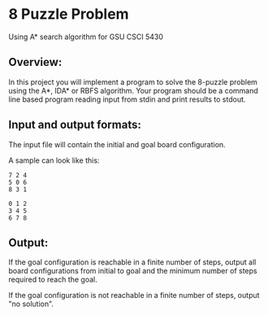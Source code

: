 # 8 Puzzle Problem
Using A\* search algorithm for GSU CSCI 5430

## Overview:
In this project you will implement a program to solve the 8-puzzle problem using the A\*, IDA\* or RBFS algorithm. Your program should
be a command line based program reading input from stdin and print results to stdout.

## Input and output formats:
The input file will contain the initial and goal board configuration.

A sample can look like this:
```
7 2 4
5 0 6
8 3 1

0 1 2
3 4 5
6 7 8
```

## Output:
If the goal configuration is reachable in a finite number of steps, output all board configurations from initial to goal and the minimum number of steps required to reach the goal.

If the goal configuration is not reachable in a finite number of steps, output "no solution".
